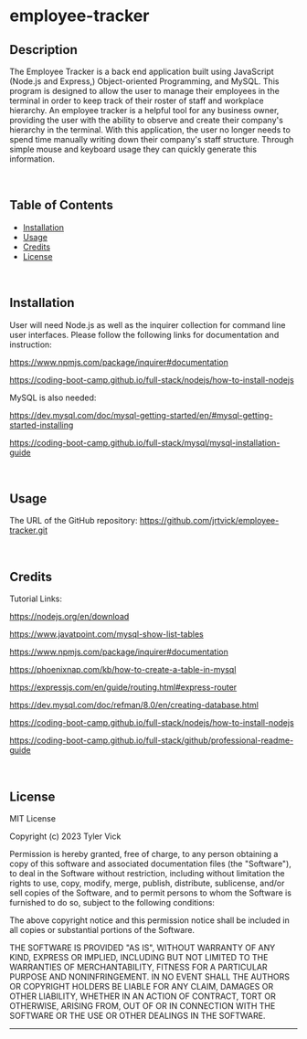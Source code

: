 # employee-tracker

## Description

The Employee Tracker is a back end application built using JavaScript (Node.js and Express,) Object-oriented Programming, and MySQL. This program is designed to allow the user to manage their employees in the terminal in order to keep track of their roster of staff and workplace hierarchy. An employee tracker is a helpful tool for any business owner, providing the user with the ability to observe and create their company's hierarchy in the terminal. With this application, the user no longer needs to spend time manually writing down their company's staff structure. Through simple mouse and keyboard usage they can quickly generate this information.

<br>

## Table of Contents
  - [Installation](#installation)
  - [Usage](#usage)
  - [Credits](#credits)
  - [License](#license)

<br>

## Installation

User will need Node.js as well as the inquirer collection for command line user interfaces. Please follow the following links for documentation and instruction:

https://www.npmjs.com/package/inquirer#documentation

https://coding-boot-camp.github.io/full-stack/nodejs/how-to-install-nodejs

MySQL is also needed:

https://dev.mysql.com/doc/mysql-getting-started/en/#mysql-getting-started-installing

https://coding-boot-camp.github.io/full-stack/mysql/mysql-installation-guide

<br>

## Usage

The URL of the GitHub repository: https://github.com/jrtvick/employee-tracker.git

<br>

## Credits

Tutorial Links:

https://nodejs.org/en/download

https://www.javatpoint.com/mysql-show-list-tables

https://www.npmjs.com/package/inquirer#documentation

https://phoenixnap.com/kb/how-to-create-a-table-in-mysql

https://expressjs.com/en/guide/routing.html#express-router

https://dev.mysql.com/doc/refman/8.0/en/creating-database.html

https://coding-boot-camp.github.io/full-stack/nodejs/how-to-install-nodejs

https://coding-boot-camp.github.io/full-stack/github/professional-readme-guide

<br>

## License

MIT License

Copyright (c) 2023 Tyler Vick

Permission is hereby granted, free of charge, to any person obtaining a copy
of this software and associated documentation files (the "Software"), to deal
in the Software without restriction, including without limitation the rights
to use, copy, modify, merge, publish, distribute, sublicense, and/or sell
copies of the Software, and to permit persons to whom the Software is
furnished to do so, subject to the following conditions:

The above copyright notice and this permission notice shall be included in all
copies or substantial portions of the Software.

THE SOFTWARE IS PROVIDED "AS IS", WITHOUT WARRANTY OF ANY KIND, EXPRESS OR
IMPLIED, INCLUDING BUT NOT LIMITED TO THE WARRANTIES OF MERCHANTABILITY,
FITNESS FOR A PARTICULAR PURPOSE AND NONINFRINGEMENT. IN NO EVENT SHALL THE
AUTHORS OR COPYRIGHT HOLDERS BE LIABLE FOR ANY CLAIM, DAMAGES OR OTHER
LIABILITY, WHETHER IN AN ACTION OF CONTRACT, TORT OR OTHERWISE, ARISING FROM,
OUT OF OR IN CONNECTION WITH THE SOFTWARE OR THE USE OR OTHER DEALINGS IN THE
SOFTWARE.

---